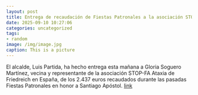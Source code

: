 ```yaml
---
layout: post
title: Entrega de recaudación de Fiestas Patronales a la asociación STOP-FA
date: 2025-09-10 10:27:06
categories: uncategorized
tags:
- random
image: /img/image.jpg
caption: This is a picture
---
```

El alcalde, Luis Partida, ha hecho entrega esta mañana a Gloria Soguero Martínez, vecina y representante de la asociación STOP-FA Ataxia de Friedreich en España, de los 2.437 euros recaudados durante las pasadas Fiestas Patronales en honor a Santiago Apóstol.   [link](https://www.ayto-villacanada.es/noticias/entrega-de-recaudacion-de-fiestas-patronales-a-la-asociacion-stop-fa/)
